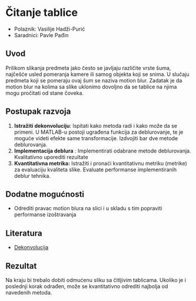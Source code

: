 # Čitanje tablice

- Polaznik: Vasilije Hadži-Purić
- Saradnici: Pavle Pađin

## Uvod

Prilikom slikanja predmeta jako često se javljaju različite vrste šuma,
najčešće usled pomeranja kamere ili samog objekta koji se snima. U
slučaju predmeta koji se pomeraju ovaj šum se naziva motion blur.
Zadatak je da motion blur na kolima sa slike uklonimo dovoljno da se
tablice na njima mogu pročitati od stane čoveka.

## Postupak razvoja

1. **Istražiti dekonvoluciju**: Ispitati kako metoda radi i kako može da se primeni. U MATLAB-u postoji ugrađena funkcija za deblurovanje, te je moguće videti efekte same transformacije. Izdvojiti bar dve metode deblurovanja.
2. **Implementacija deblura** : Implementirati odabrane metode deblurovanja. Kvalitativno uporediti rezultate
3. **Kvantitativna metrika:** Istražiti i pronaći kvantitativnu metriku (metrike) za evaluaciju kvaliteta slike. Evaluate performanse implementiranih deblur tehnika.

## Dodatne mogućnosti

- Odrediti pravac motion blura na slici i u skladu s tim popraviti performanse izoštravanja

## Literatura

- [Dekonvolucija](https://www.mathworks.com/help/images/deblurring-images-using-the-blind-deconvolution-algorithm.html)

## Rezultat

Na kraju bi trebalo dobiti odmućenu sliku sa čitljivim tablicama.
Ukoliko je i poslednji korak odrađen, može se kvantitativno odrediti
najbolja od navedenih metoda.
